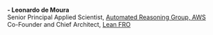 **- Leonardo de Moura**\
Senior Principal Applied Scientist, [Automated Reasoning Group, AWS](https://www.amazon.science/research-areas/automated-reasoning)\
Co-Founder and Chief Architect, [Lean FRO](https://lean-fro.org/)